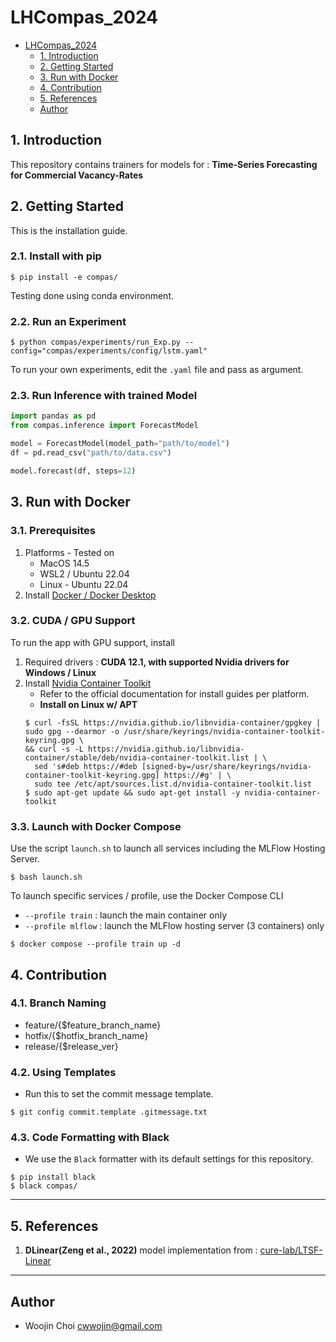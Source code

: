 # LHCompas_2024

- [LHCompas\_2024](#lhcompas_2024)
  - [1. Introduction](#1-introduction)
  - [2. Getting Started](#2-getting-started)
  - [3. Run with Docker](#3-run-with-docker)
  - [4. Contribution](#4-contribution)
  - [5. References](#5-references)
  - [Author](#author)

## 1. Introduction

This repository contains trainers for models for : **Time-Series Forecasting for Commercial Vacancy-Rates**

## 2. Getting Started

This is the installation guide.

### 2.1. Install with pip

```shell
$ pip install -e compas/
```

Testing done using conda environment.

### 2.2. Run an Experiment

```shell
$ python compas/experiments/run_Exp.py --config="compas/experiments/config/lstm.yaml"
```

To run your own experiments, edit the `.yaml` file and pass as argument.

### 2.3. Run Inference with trained Model

```python
import pandas as pd
from compas.inference import ForecastModel

model = ForecastModel(model_path="path/to/model")
df = pd.read_csv("path/to/data.csv")

model.forecast(df, steps=12)
```

## 3. Run with Docker

### 3.1. Prerequisites

1. Platforms - Tested on
    - MacOS 14.5
    - WSL2 / Ubuntu 22.04
    - Linux - Ubuntu 22.04
2. Install [Docker / Docker Desktop](https://docs.docker.com/desktop/install/linux-install/)

### 3.2. CUDA / GPU Support

To run the app with GPU support, install

1. Required drivers : **CUDA 12.1, with supported Nvidia drivers for Windows / Linux**
2. Install [Nvidia Container Toolkit](https://docs.nvidia.com/datacenter/cloud-native/container-toolkit/latest/install-guide.html)
    - Refer to the official documentation for install guides per platform.
    - **Install on Linux w/ APT**
    ```shell
    $ curl -fsSL https://nvidia.github.io/libnvidia-container/gpgkey | sudo gpg --dearmor -o /usr/share/keyrings/nvidia-container-toolkit-keyring.gpg \
    && curl -s -L https://nvidia.github.io/libnvidia-container/stable/deb/nvidia-container-toolkit.list | \
      sed 's#deb https://#deb [signed-by=/usr/share/keyrings/nvidia-container-toolkit-keyring.gpg] https://#g' | \
      sudo tee /etc/apt/sources.list.d/nvidia-container-toolkit.list
    $ sudo apt-get update && sudo apt-get install -y nvidia-container-toolkit
    ```

### 3.3. Launch with Docker Compose

Use the script `launch.sh` to launch all services including the MLFlow Hosting Server.

```shell
$ bash launch.sh
```

To launch specific services / profile, use the Docker Compose CLI

-   `--profile train` : launch the main container only
-   `--profile mlflow` : launch the MLFlow hosting server (3 containers) only

```shell
$ docker compose --profile train up -d
```

## 4. Contribution

### 4.1. Branch Naming

-   feature/{$feature_branch_name}
-   hotfix/{$hotfix_branch_name}
-   release/{$release_ver}

### 4.2. Using Templates

-   Run this to set the commit message template.

```shell
$ git config commit.template .gitmessage.txt
```

### 4.3. Code Formatting with Black

-   We use the `Black` formatter with its default settings for this repository.

```shell
$ pip install black
$ black compas/
```

---

## 5. References

1. **DLinear(Zeng et al., 2022)** model implementation from : [cure-lab/LTSF-Linear](https://github.com/cure-lab/LTSF-Linear)

---

## Author

-   Woojin Choi <cwwojin@gmail.com> <br/>
